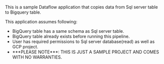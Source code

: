 This is a sample Dataflow application that copies data from Sql server table to Bigquery table. 

This application assumes following:
<ul>
<li>BigQuery table has a same schema as Sql server table.
<li>BigQuery table already exists before running this pipeline.
<li>User has required permissions to Sql server database(read) as well as GCP project.
<li>***PLEASE NOTE***: THIS IS JUST A SAMPLE PROJECT AND COMES WITH NO WARRANTIES.
</ul>